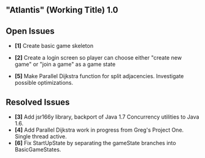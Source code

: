 "Atlantis" (Working Title) 1.0
------------------------------

Open Issues
-----------
- **[1]** Create basic game skeleton
- **[2]** Create a login screen so player can choose either "create new game" or "join a game" as a game state

- **[5]** Make Parallel Dijkstra function for split adjacencies. Investigate possible optimizations.

Resolved Issues
---------------
- **[3]** Add jsr166y library, backport of Java 1.7 Concurrency utilities to Java 1.6. 
- **[4]** Add Parallel Dijkstra work in progress from Greg's Project One. Single thread active.
- **[6]** Fix StartUpState by separating the gameState branches into BasicGameStates.